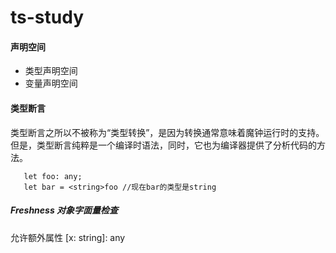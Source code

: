 # ts-study
 
 #### 声明空间
 * 类型声明空间
 * 变量声明空间


 #### 类型断言

 类型断言之所以不被称为“类型转换”，是因为转换通常意味着魔钟运行时的支持。但是，类型断言纯粹是一个编译时语法，同时，它也为编译器提供了分析代码的方法。

 ```
	let foo: any;
	let bar = <string>foo //现在bar的类型是string
 ```

##### Freshness 对象字面量检查
允许额外属性
[x: string]: any